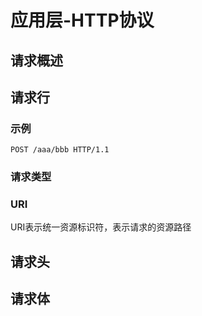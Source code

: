 # 应用层-HTTP协议

## 请求概述

## 请求行

### 示例

```text
POST /aaa/bbb HTTP/1.1
```

### 请求类型

### URI

URI表示统一资源标识符，表示请求的资源路径

## 请求头

## 请求体
